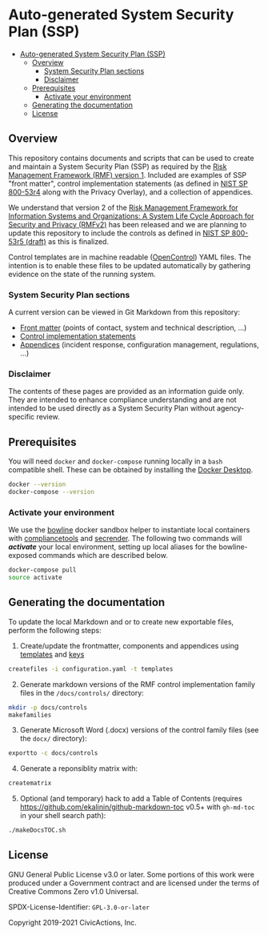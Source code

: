 # Auto-generated System Security Plan (SSP)

<!--ts-->
   * [Auto-generated System Security Plan (SSP)](#auto-generated-system-security-plan-ssp)
      * [Overview](#overview)
         * [System Security Plan sections](#system-security-plan-sections)
         * [Disclaimer](#disclaimer)
      * [Prerequisites](#prerequisites)
         * [Activate your environment](#activate-your-environment)
      * [Generating the documentation](#generating-the-documentation)
      * [License](#license)

<!-- Added by: fen, at: Tue 07 Apr 2020 02:53:45 PM EDT -->

<!--te-->

## Overview

This repository contains documents and scripts that can be used to create and maintain a System Security Plan (SSP) as required by the [Risk Management Framework (RMF) version 1](https://csrc.nist.gov/publications/detail/sp/800-37/rev-1/archive/2014-06-05). Included are examples of SSP "front matter", control implementation statements (as defined in [NIST SP 800-53r4](https://nvd.nist.gov/800-53/Rev4/) along with the Privacy Overlay), and a collection of appendices.

We understand that version 2 of the [Risk Management Framework for Information Systems and Organizations: A System Life Cycle Approach for Security and Privacy (RMFv2)](https://csrc.nist.gov/publications/detail/sp/800-37/rev-2/final) has been released and we are planning to update this repository to include the controls as defined in [NIST SP 800-53r5 (draft)](https://csrc.nist.gov/publications/detail/sp/800-53/rev-5/draft) as this is finalized.

Control templates are in machine readable ([OpenControl](https://github.com/opencontrol/)) YAML files. The intention is to enable these files to be updated automatically by gathering evidence on the state of the running system.

### System Security Plan sections

A current version can be viewed in Git Markdown from this repository:

* [Front matter](frontmatter) (points of contact, system and technical description, ...)
* [Control implementation statements](docs/controls.md)
* [Appendices](appendices) (incident response, configuration management, regulations, ...)

### Disclaimer

The contents of these pages are provided as an information guide only. They are intended to enhance compliance understanding and are not intended to be used directly as a System Security Plan without agency-specific review.

## Prerequisites

You will need `docker` and `docker-compose` running locally in a `bash` compatible shell. These can be obtained by installing the [Docker Desktop](https://www.docker.com/products/docker-desktop).

```bash
docker --version
docker-compose --version
```

### Activate your environment

We use the [bowline](https://github.com/CivicActions/bowline/) docker sandbox helper to instantiate local containers with [compliancetools](https://github.com/CivicActions/compliancetools) and [secrender](https://github.com/CivicActions/secrender). The following two commands will ***activate*** your local environment, setting up local aliases for the bowline-exposed commands which are described below.

```bash
docker-compose pull
source activate
```

## Generating the documentation

To update the local Markdown and or to create new exportable files, perform the following steps:

1. Create/update the frontmatter, components and appendices using [templates](templates) and [keys](keys)

```bash
createfiles -i configuration.yaml -t templates
```

2. Generate markdown versions of the RMF control implementation family files in the `/docs/controls/` directory:

```bash
mkdir -p docs/controls
makefamilies
```

3. Generate Microsoft Word (.docx) versions of the control family files (see the `docx/` directory):

```bash
exportto -c docs/controls
```

4. Generate a reponsiblity matrix with:

```bash
creatematrix
```

5. Optional (and temporary) hack to add a Table of Contents (requires <https://github.com/ekalinin/github-markdown-toc> v0.5+ with `gh-md-toc` in your shell search path):

```bash
./makeDocsTOC.sh
```

## License

GNU General Public License v3.0 or later. Some portions of this work were produced under a Government contract and are licensed under the terms of Creative Commons Zero v1.0 Universal.

SPDX-License-Identifier: `GPL-3.0-or-later`

Copyright 2019-2021 CivicActions, Inc.
